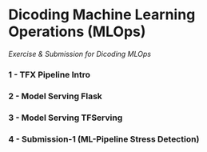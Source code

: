 # Dicoding Machine Learning Operations (MLOps)

_Exercise & Submission for Dicoding MLOps_

### 1 - TFX Pipeline Intro

### 2 - Model Serving Flask

### 3 - Model Serving TFServing

### 4 - Submission-1 (ML-Pipeline Stress Detection)
